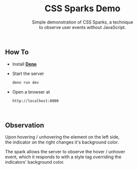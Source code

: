 
<div align = center >

#  CSS Sparks Demo

Simple demonstration of CSS Sparks, a technique  
to observe user events without JavaScript.

</div>

<br>

## How To

-   Install **[Deno]**

-   Start the server

    ```sh
    deno run dev
    ```

-   Open a browser at

    ```
    http://localhost:8000
    ```

<br>

## Observation

Upon hovering / unhovering the element on the left side,  
the indicator on the right changes it's background color.

The spark allows the server to observe the hover / unhover  
event, which it responds to with a style tag overriding the  
indicators' background color.  

<br>

<!----------------------------------------------------------------------------->

[Deno]: https://deno.com/
